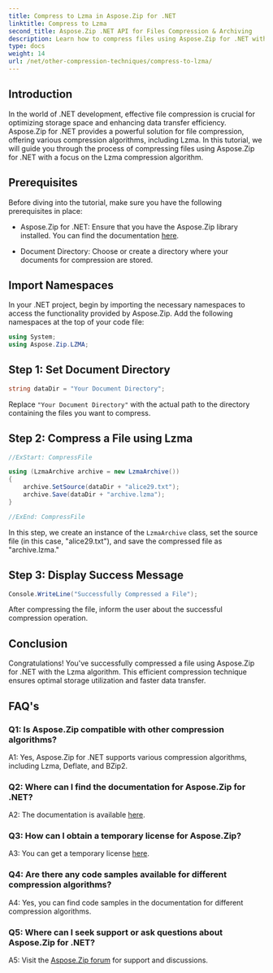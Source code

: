 ```yaml
---
title: Compress to Lzma in Aspose.Zip for .NET
linktitle: Compress to Lzma
second_title: Aspose.Zip .NET API for Files Compression & Archiving
description: Learn how to compress files using Aspose.Zip for .NET with the powerful Lzma algorithm. Optimize storage and enhance data transfer efficiency effortlessly.
type: docs
weight: 14
url: /net/other-compression-techniques/compress-to-lzma/
---
```

## Introduction

In the world of .NET development, effective file compression is crucial for optimizing storage space and enhancing data transfer efficiency. Aspose.Zip for .NET provides a powerful solution for file compression, offering various compression algorithms, including Lzma. In this tutorial, we will guide you through the process of compressing files using Aspose.Zip for .NET with a focus on the Lzma compression algorithm.

## Prerequisites

Before diving into the tutorial, make sure you have the following prerequisites in place:

- Aspose.Zip for .NET: Ensure that you have the Aspose.Zip library installed. You can find the documentation [here](https://reference.aspose.com/zip/net/).

- Document Directory: Choose or create a directory where your documents for compression are stored.

## Import Namespaces

In your .NET project, begin by importing the necessary namespaces to access the functionality provided by Aspose.Zip. Add the following namespaces at the top of your code file:

```csharp
using System;
using Aspose.Zip.LZMA;
```

## Step 1: Set Document Directory

```csharp
string dataDir = "Your Document Directory";
```

Replace `"Your Document Directory"` with the actual path to the directory containing the files you want to compress.

## Step 2: Compress a File using Lzma

```csharp
//ExStart: CompressFile

using (LzmaArchive archive = new LzmaArchive())
{
    archive.SetSource(dataDir + "alice29.txt");
    archive.Save(dataDir + "archive.lzma");
}

//ExEnd: CompressFile
```

In this step, we create an instance of the `LzmaArchive` class, set the source file (in this case, "alice29.txt"), and save the compressed file as "archive.lzma."

## Step 3: Display Success Message

```csharp
Console.WriteLine("Successfully Compressed a File");
```

After compressing the file, inform the user about the successful compression operation.

## Conclusion

Congratulations! You've successfully compressed a file using Aspose.Zip for .NET with the Lzma algorithm. This efficient compression technique ensures optimal storage utilization and faster data transfer.

## FAQ's

### Q1: Is Aspose.Zip compatible with other compression algorithms?

A1: Yes, Aspose.Zip for .NET supports various compression algorithms, including Lzma, Deflate, and BZip2.

### Q2: Where can I find the documentation for Aspose.Zip for .NET?

A2: The documentation is available [here](https://reference.aspose.com/zip/net/).

### Q3: How can I obtain a temporary license for Aspose.Zip?

A3: You can get a temporary license [here](https://purchase.aspose.com/temporary-license/).

### Q4: Are there any code samples available for different compression algorithms?

A4: Yes, you can find code samples in the documentation for different compression algorithms.

### Q5: Where can I seek support or ask questions about Aspose.Zip for .NET?

A5: Visit the [Aspose.Zip forum](https://forum.aspose.com/c/zip/37) for support and discussions.

